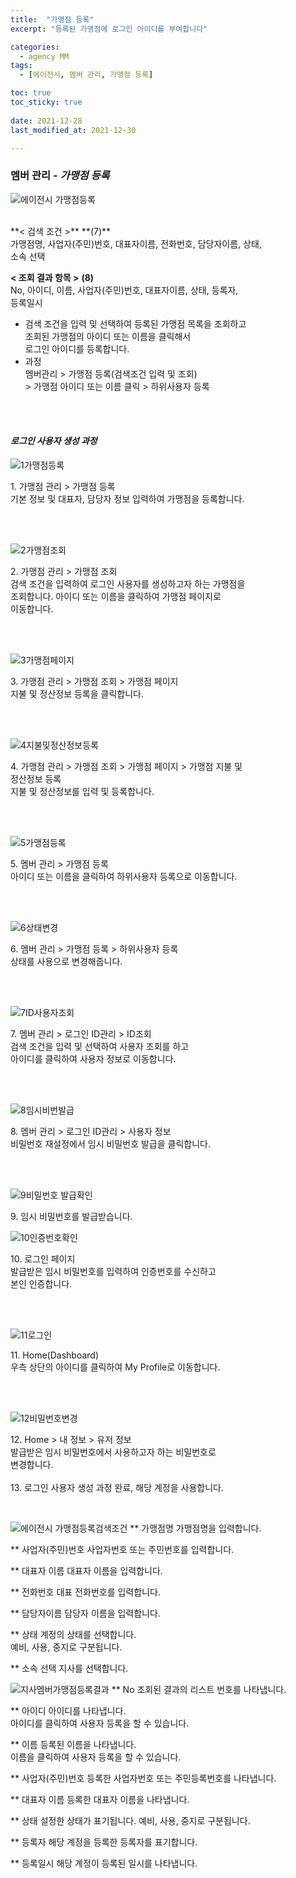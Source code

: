```yaml
---
title:  "가맹점 등록"
excerpt: "등록된 가맹점에 로그인 아이디를 부여합니다"

categories:
  - agency MM
tags:
  - [에이전시, 멤버 관리, 가맹점 등록]

toc: true
toc_sticky: true
 
date: 2021-12-28
last_modified_at: 2021-12-30

---
```

### 멤버 관리 - *가맹점 등록*
![에이전시 가맹점등록](https://user-images.githubusercontent.com/95394003/147619947-ad6250be-79cf-4d38-85fc-fa9955897db8.jpeg)

 <br>
**< 검색 조건 >** **(7)**
<br>가맹점명, 사업자(주민)번호, 대표자이름, 전화번호, 담당자이름, 상태,<br>소속 선택

**< 조회 결과 항목 >** **(8)**
<br>No, 아이디, 이름, 사업자(주민)번호, 대표자이름, 상태, 등록자,<br>등록일시


- 검색 조건을 입력 및 선택하여 등록된 가맹점 목록을 조회하고<br>조회된 가맹점의 아이디 또는 이름을 클릭해서<br>로그인 아이디를 등록합니다.
- 과정<br>멤버관리 > 가맹점 등록(검색조건 입력 및 조회)<br>> 가맹점 아이디 또는 이름 클릭 > 하위사용자 등록
<br>
<br>

#### *로그인 사용자 생성 과정*

![1가맹점등록](https://user-images.githubusercontent.com/95394003/146898799-1dc71e59-28a5-4edc-a29f-365c075975d7.jpeg)
<p>1. 가맹점 관리 > 가맹점 등록<br>기본 정보 및 대표자, 담당자 정보 입력하여 가맹점을 등록합니다.</p>
<br>
<br>

![2가맹점조회](https://user-images.githubusercontent.com/95394003/146900020-926dc93d-836f-4024-bbe2-783eb25f97ea.png)
<p>2. 가맹점 관리 > 가맹점 조회<br>검색 조건을 입력하여 로그인 사용자를 생성하고자 하는 가맹점을<br>조회합니다. 아이디 또는 이름을 클릭하여 가맹점 페이지로<br>이동합니다.</p>
<br>
<br>

![3가맹점페이지](https://user-images.githubusercontent.com/95394003/146900582-e3d8d863-bf91-49de-9d02-d32665167417.png)
<p>3. 가맹점 관리 > 가맹점 조회 > 가맹점 페이지<br>지불 및 정산정보 등록을 클릭합니다.</p>
<br>
<br>

![4지불및정산정보등록](https://user-images.githubusercontent.com/95394003/146901039-68e73a05-44ee-4dc8-9504-e7b89fb0f018.jpeg)
<p>4. 가맹점 관리 > 가맹점 조회 > 가맹점 페이지 > 가맹점 지불 및<br>정산정보 등록<br>
지불 및 정산정보를 입력 및 등록합니다.</p>
<br>
<br>

![5가맹점등록](https://user-images.githubusercontent.com/95394003/146901656-a1f6714d-c33a-4943-824a-5caa88fc94ad.png)
<p>5. 멤버 관리 > 가맹점 등록<br>아이디 또는 이름을 클릭하여 하위사용자 등록으로 이동합니다.</p>
<br>
<br>

![6상태변경](https://user-images.githubusercontent.com/95394003/147734087-24c58327-2c63-4a47-beb4-92590abd8bd8.png)
<p>6. 멤버 관리 > 가맹점 등록 > 하위사용자 등록<br>상태를 사용으로 변경해줍니다.</p>
<br>
<br>

![7ID사용자조회](https://user-images.githubusercontent.com/95394003/146902502-12d4bee4-3929-4143-ba05-6d8120cc4199.png)
<p>7. 멤버 관리 > 로그인 ID관리 > ID조회<br>검색 조건을 입력 및 선택하여 사용자 조회를 하고<br>아이디를 클릭하여 사용자 정보로 이동합니다.</p>
<br>
<br>

![8임시비번발급](https://user-images.githubusercontent.com/95394003/146903371-7c951f78-e7b2-408d-99b4-fafc497d4041.png)
<p>8. 멤버 관리 > 로그인 ID관리 > 사용자 정보<br>비밀번호 재설정에서 임시 비밀번호 발급을 클릭합니다.</p>
<br>
<br>

![9비밀번호 발급확인](https://user-images.githubusercontent.com/95394003/146904000-22ab97f1-3dc7-48a1-8b8d-49283ba772a3.jpeg)
<p>9. 임시 비밀번호를 발급받습니다.</p>

![10인증번호확인](https://user-images.githubusercontent.com/95394003/146904237-32491291-f1a0-430f-bcfd-727d37f86cbf.png)
<p>10. 로그인 페이지<br>발급받은 임시 비밀번호를 입력하여 인증번호를 수신하고<br>본인 인증합니다.</p>
<br>
<br>

![11로그인](https://user-images.githubusercontent.com/95394003/146904552-2ecca916-699d-4cff-ad1f-9d9723994987.png)
<p>11. Home(Dashboard)<br>우측 상단의 아이디를 클릭하여 My Profile로 이동합니다.</p>
<br>
<br>

![12비밀번호변경](https://user-images.githubusercontent.com/95394003/146905196-82fa8de0-0a4a-4d54-962f-82fe1d067aff.png)
<p>12. Home > 내 정보 > 유저 정보<br>발급받은 임시 비밀번호에서 사용하고자 하는 비밀번호로<br>변경합니다.<br>
<br>13. 로그인 사용자 생성 과정 완료, 해당 계정을 사용합니다.</p>


<br>

![에이전시 가맹점등록검색조건](https://user-images.githubusercontent.com/95394003/147620001-b5670944-4a24-4fb4-a159-e68117e4187f.jpeg)
** 가맹점명
가맹점명을 입력합니다.

** 사업자(주민)번호
사업자번호 또는 주민번호를 입력합니다.

** 대표자 이름
대표자 이름을 입력합니다.

** 전화번호
대표 전화번호를 입력합니다.

** 담당자이름
담당자 이름을 입력합니다.

** 상태
계정의 상태를 선택합니다.<br>예비, 사용, 중지로 구분됩니다.

** 소속 선택
지사를 선택합니다.
<br>

![지사멤버가맹점등록결과](https://user-images.githubusercontent.com/95394003/147542960-b65c5890-894b-4e4e-af0b-fd61a07202ad.jpeg)
** No
조회된 결과의 리스트 번호를 나타냅니다.

** 아이디
아이디를 나타냅니다.<br>
아이디를 클릭하여 사용자 등록을 할 수 있습니다.

** 이름
등록된 이름을 나타냅니다.<br>
이름을 클릭하여 사용자 등록을 할 수 있습니다.

** 사업자(주민)번호
등록한 사업자번호 또는 주민등록번호를 나타냅니다.

** 대표자 이름
등록한 대표자 이름을 나타냅니다.

** 상태
설정한 상태가 표기됩니다. 예비, 사용, 중지로 구분됩니다.

** 등록자
해당 계정을 등록한 등록자를 표기합니다.

** 등록일시
해당 계정이 등록된 일시를 나타냅니다.